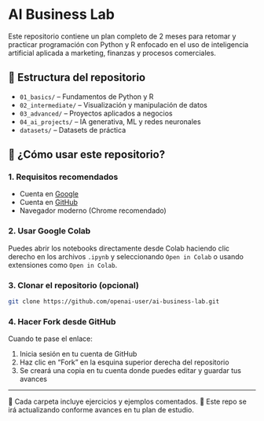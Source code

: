 # AI Business Lab

Este repositorio contiene un plan completo de 2 meses para retomar y practicar programación con Python y R enfocado en el uso de inteligencia artificial aplicada a marketing, finanzas y procesos comerciales.

## 🧭 Estructura del repositorio

- `01_basics/` – Fundamentos de Python y R
- `02_intermediate/` – Visualización y manipulación de datos
- `03_advanced/` – Proyectos aplicados a negocios
- `04_ai_projects/` – IA generativa, ML y redes neuronales
- `datasets/` – Datasets de práctica

## 🚀 ¿Cómo usar este repositorio?

### 1. Requisitos recomendados
- Cuenta en [Google](https://accounts.google.com/)
- Cuenta en [GitHub](https://github.com/)
- Navegador moderno (Chrome recomendado)

### 2. Usar Google Colab
Puedes abrir los notebooks directamente desde Colab haciendo clic derecho en los archivos `.ipynb` y seleccionando `Open in Colab` o usando extensiones como `Open in Colab`.

### 3. Clonar el repositorio (opcional)
```bash
git clone https://github.com/openai-user/ai-business-lab.git
```

### 4. Hacer Fork desde GitHub
Cuando te pase el enlace:
1. Inicia sesión en tu cuenta de GitHub
2. Haz clic en “Fork” en la esquina superior derecha del repositorio
3. Se creará una copia en tu cuenta donde puedes editar y guardar tus avances

---

📘 Cada carpeta incluye ejercicios y ejemplos comentados.
📌 Este repo se irá actualizando conforme avances en tu plan de estudio.
